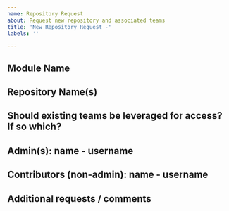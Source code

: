 ```yaml
---
name: Repository Request
about: Request new repository and associated teams
title: 'New Repository Request -'
labels: ''

---
```


## Module Name


## Repository Name(s)


## Should existing teams be leveraged for access? If so which?


## Admin(s): name - username


## Contributors (non-admin): name - username


## Additional requests / comments
